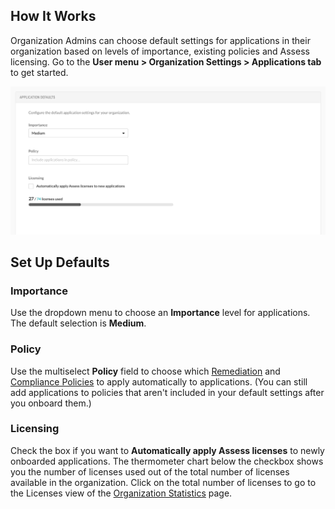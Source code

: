 <!--
title: "Applications"
description: "Overview of application settings"
tags: "Admin Organization settings applications"
-->

## How It Works 

Organization Admins can choose default settings for applications in their organization based on levels of importance, existing policies and Assess licensing. Go to the **User menu > Organization Settings > Applications tab** to get started. 

<a href="assets/images/Application-defaults.png" rel="lightbox" title="Configuration form for Application Defaults"><img class="thumbnail" src="assets/images/Application-defaults.png"/></a>

## Set Up Defaults

### Importance 

Use the dropdown menu to choose an **Importance** level for applications. The default selection is **Medium**. 

### Policy 

Use the multiselect **Policy** field to choose which [Remediation](admin-policymgmt.html#remediate) and [Compliance Policies](admin-policymgmt.html#compliance) to apply automatically to applications. (You can still add applications to policies that aren't included in your default settings after you onboard them.)

### Licensing 

Check the box if you want to **Automatically apply Assess licenses** to newly onboarded applications. The thermometer chart below the checkbox shows you the number of licenses used out of the total number of licenses available in the organization. Click on the total number of licenses to go to the Licenses view of the [Organization Statistics](user-reports.html#orgstats) page. 


